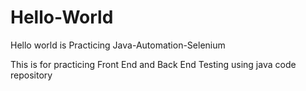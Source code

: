 # Hello-World
Hello world is Practicing Java-Automation-Selenium

This is for practicing Front End and Back End Testing using 
java code repository
